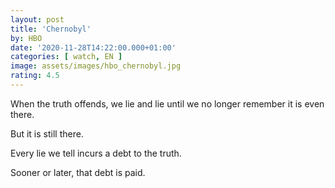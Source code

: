 ```yaml
---
layout: post
title: 'Chernobyl'
by: HBO
date: '2020-11-28T14:22:00.000+01:00'
categories: [ watch, EN ]
image: assets/images/hbo_chernobyl.jpg
rating: 4.5
---
```


When the truth offends, we lie and lie until we no longer remember it is even there.

But it is still there.

Every lie we tell incurs a debt to the truth.

Sooner or later, that debt is paid.
